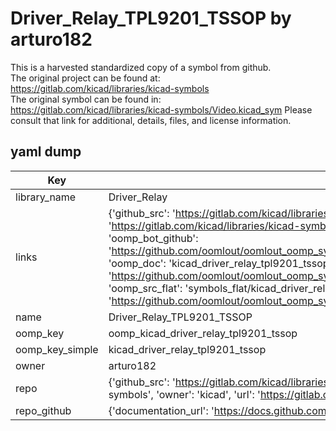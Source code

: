 # Driver_Relay_TPL9201_TSSOP by arturo182  
This is a harvested standardized copy of a symbol from github.  
The original project can be found at:  
https://gitlab.com/kicad/libraries/kicad-symbols  
The original symbol can be found in:
https://gitlab.com/kicad/libraries/kicad-symbols/Video.kicad_sym
Please consult that link for additional, details, files, and license information.  
## yaml dump  
| Key | Value |  
| --- | --- |  
| library_name | Driver_Relay |  
| links | {'github_src': 'https://gitlab.com/kicad/libraries/kicad-symbols/Video.kicad_sym', 'github_src_repo': 'https://gitlab.com/kicad/libraries/kicad-symbols', 'oomp_bot': 'kicad_driver_relay_tpl9201_tssop/working', 'oomp_bot_github': 'https://github.com/oomlout/oomlout_oomp_symbol_bot/tree/main/kicad_driver_relay_tpl9201_tssop/working', 'oomp_doc': 'kicad_driver_relay_tpl9201_tssop/working', 'oomp_doc_github': 'https://github.com/oomlout/oomlout_oomp_symbol_doc/tree/main/kicad_driver_relay_tpl9201_tssop/working', 'oomp_src_flat': 'symbols_flat/kicad_driver_relay_tpl9201_tssop/working', 'oomp_src_flat_github': 'https://github.com/oomlout/oomlout_oomp_symbol_src/tree/main/kicad_driver_relay_tpl9201_tssop/working'} |  
| name | Driver_Relay_TPL9201_TSSOP |  
| oomp_key | oomp_kicad_driver_relay_tpl9201_tssop |  
| oomp_key_simple | kicad_driver_relay_tpl9201_tssop |  
| owner | arturo182 |  
| repo | {'github_src': 'https://gitlab.com/kicad/libraries/kicad-symbols/Video.kicad_sym', 'name': 'libraries/kicad-symbols', 'owner': 'kicad', 'url': 'https://gitlab.com/kicad/libraries/kicad-symbols'} |  
| repo_github | {'documentation_url': 'https://docs.github.com/rest/repos/repos#get-a-repository', 'message': 'Not Found'} |  

